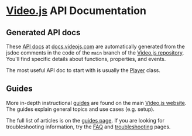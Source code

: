 # [Video.js][vjs-website] API Documentation

## Generated API docs

These [API docs][api] at [docs.videojs.com][vjs-docs] are automatically generated from the jsdoc comments in the code of the `main` branch of the [Video.js repository][vjs-gh]. You'll find specific details about functions, properties, and events.

The most useful API doc to start with is usually the [Player][api-player] class.

## Guides

More in-depth instructional [guides](vjs-guides) are found on the main [Video.js website](vjs-website). The guides explain general topics and use cases (e.g. setup).

The full list of articles is on the [guides page][vjs-guides]. If you are looking for troubleshooting information, try the [FAQ][vjs-faq] and [troubleshooting][vjs-troubleshooting] pages.

[vjs-website]: https://videojs.com

[vjs-docs]: https://docs.videojs.com

[vjs-gh]: https://github.com/videojs/video.js

[vjs-guides]: https://videojs.com/guides/

[vjs-faq]: https://videojs.com/guides/faqs/

[vjs-troubleshooting]: https://videojs.com/guides/troubleshooting/

[api]: https://docs.videojs.com

[api-player]: https://docs.videojs.com/Player.html
